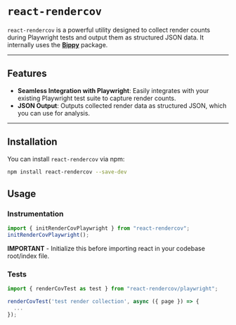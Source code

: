 # `react-rendercov`

`react-rendercov` is a powerful utility designed to collect render counts during Playwright tests and output them as structured JSON data. It internally uses the [**Bippy**](https://github.com/aidenybai/bippy) package.

---

## Features

- **Seamless Integration with Playwright**: Easily integrates with your existing Playwright test suite to capture render counts.
- **JSON Output**: Outputs collected render data as structured JSON, which you can use for analysis.

---

## Installation

You can install `react-rendercov` via npm:

```bash
npm install react-rendercov --save-dev
```

## Usage

### Instrumentation
```js
import { initRenderCovPlaywright } from "react-rendercov";
initRenderCovPlaywright();
```

**IMPORTANT** - Initialize this before importing react in your codebase root/index file.

### Tests
```js
import { renderCovTest as test } from "react-rendercov/playwright";

renderCovTest('test render collection', async ({ page }) => {
  ...
});

```